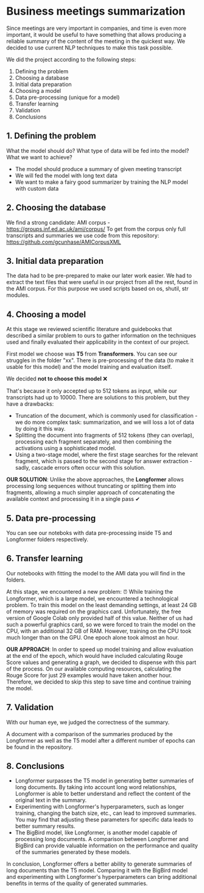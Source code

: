 # Business meetings summarization

Since meetings are very important in companies, and time is even more important, it would be useful to have something that allows producing a reliable summary of the content of the meeting in the quickest way. 
We decided to use current NLP techniques to make this task possible.

We did the project according to the following steps:
1. Defining the problem
2. Choosing a database
3. Initial data preparation
4. Choosing a model
5. Data pre-processing (unique for a model)
6. Transfer learning
7. Validation
8. Conclusions

## 1. Defining the problem
What the model should do? What type of data will be fed into the model? What we want to achieve?

* The model should produce a summary of given meeting transcript
* We will fed the model with long text data
* We want to make a fairy good summarizer by training the NLP model with custom data

## 2. Choosing the database
We find a strong candidate: AMI corpus - https://groups.inf.ed.ac.uk/ami/corpus/
To get from the corpus only full transcripts and summaries we use code from this repository: https://github.com/gcunhase/AMICorpusXML

## 3. Initial data preparation
The data had to be pre-prepared to make our later work easier. We had to extract the text files that were useful in our project from all the rest, found in the AMI corpus.
For this purpose we used scripts based on os, shutil, str modules.

## 4. Choosing a model
At this stage we reviewed scientific literature and guidebooks that described a similar problem to ours to gather information on the techniques used and finally evaluated their applicability in the context of our project.

First model we choose was **T5** from **Transformers**.
You can see our struggles in the folder "xx". There is pre-processing of the data (to make it usable for this model) and the model training and evaluation itself. 

We decided **not to choose this model** ❌

That's because it only accepted up to 512 tokens as input, while our transcripts had up to 10000. There are solutions to this problem, but they have a drawbacks:
* Truncation of the document, which is commonly used for classification - we do more complex task: summarization, and we will loss a lot of data by doing it this way.
* Splitting the document into fragments of 512 tokens (they can overlap), processing each fragment separately, and then combining the activations using a sophisticated model.
* Using a two-stage model, where the first stage searches for the relevant fragment, which is passed to the second stage for answer extraction - sadly, cascade errors often occur with this solution.

**OUR SOLUTION**: 
Unlike the above approaches, the **Longformer** allows processing long sequences without truncating or splitting them into fragments, allowing a much simpler approach of concatenating the available context and processing it in a single pass ✔

## 5. Data pre-processing
You can see our noteboks with data pre-processing inside T5 and Longformer folders respectively.

## 6. Transfer learning
Our notebooks with fitting the model to the AMI data you will find in the folders.

At this stage, we encountered a new problem: ⏰
While training the Longformer, which is a large model, we encountered a technological problem. To train this model on the least demanding settings, at least 24 GB of memory was required on the graphics card. Unfortunately, the free version of Google Colab only provided half of this value. Neither of us had such a powerful graphics card, so we were forced to train the model on the CPU, with an additional 32 GB of RAM. However, training on the CPU took much longer than on the GPU. One epoch alone took almost an hour. 

**OUR APPROACH**: 
In order to speed up model training and allow evaluation at the end of the epoch, which would have included calculating Rouge Score values and generating a graph, we decided to dispense with this part of the process. On our available computing resources, calculating the Rouge Score for just 29 examples would have taken another hour. Therefore, we decided to skip this step to save time and continue training the model.

## 7. Validation
With our human eye, we judged the correctness of the summary.

A document with a comparison of the summaries produced by the Longformer as well as the T5 model after a different number of epochs can be found in the repository.

## 8. Conclusions

* Longformer surpasses the T5 model in generating better summaries of long documents. By taking into account long word relationships, Longformer is able to better understand and reflect the content of the original text in the summary.
* Experimenting with Longformer's hyperparameters, such as longer training, changing the batch size, etc., can lead to improved summaries. You may find that adjusting these parameters for specific data leads to better summary results.
* The BigBird model, like Longformer, is another model capable of processing long documents. A comparison between Longformer and BigBird can provide valuable information on the performance and quality of the summaries generated by these models.

In conclusion, Longformer offers a better ability to generate summaries of long documents than the T5 model. Comparing it with the BigBird model and experimenting with Longformer's hyperparameters can bring additional benefits in terms of the quality of generated summaries.
